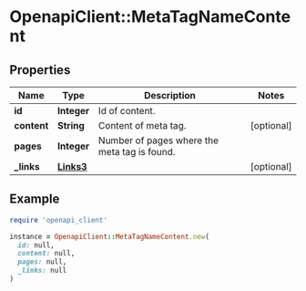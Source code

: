 # OpenapiClient::MetaTagNameContent

## Properties

| Name | Type | Description | Notes |
| ---- | ---- | ----------- | ----- |
| **id** | **Integer** | Id of content. |  |
| **content** | **String** | Content of meta tag. | [optional] |
| **pages** | **Integer** | Number of pages where the meta tag is found. |  |
| **_links** | [**Links3**](Links3.md) |  | [optional] |

## Example

```ruby
require 'openapi_client'

instance = OpenapiClient::MetaTagNameContent.new(
  id: null,
  content: null,
  pages: null,
  _links: null
)
```

